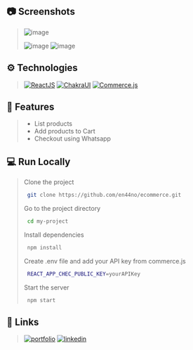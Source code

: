 ## 📷 Screenshots

>![image](https://user-images.githubusercontent.com/57118285/140373518-f84fe10c-f2c9-4939-ae7a-7cd0ca21fd6e.png)
>
>![image](https://user-images.githubusercontent.com/57118285/140373620-8dcdbcc0-53e7-496c-bb4a-d07456b1be69.png)
>![image](https://user-images.githubusercontent.com/57118285/140373832-a5a71b78-d8e3-4564-86df-b29609695000.png)


## ⚙ Technologies

>[![ReactJS](https://img.shields.io/badge/React%20JS-20232A?style=for-the-badge&logo=react&logoColor=61DAFB)](https://es.reactjs.org/)
>[![ChakraUI](https://img.shields.io/badge/-Chakra%20UI-319795?style=for-the-badge&logo=chakra-ui&logoColor=white)](https://chakra-ui.com/)
>[![Commerce.js](https://img.shields.io/badge/-Commerce.js%20API-2D7FA1?style=for-the-badge)](https://commercejs.com/)

## 📝 Features

>- List products
>- Add products to Cart
>- Checkout using Whatsapp


## 💻 Run Locally

>Clone the project
>
>```bash
>  git clone https://github.com/en44no/ecommerce.git
>```
>
>Go to the project directory
>
>```bash
>  cd my-project
>```
>
>Install dependencies
>
>```bash
>  npm install
>```
>Create .env file and add your API key from commerce.js
>
>```bash
>  REACT_APP_CHEC_PUBLIC_KEY=yourAPIKey
>```
>
>Start the server
>
>```bash
>  npm start
>```

## 🔗 Links
>[![portfolio](https://img.shields.io/badge/my_website-000?style=for-the-badge&logo=googlechrome&logoColor=white)](https://nahuelmarquez.vercel.app/)
>[![linkedin](https://img.shields.io/badge/linkedin-0A66C2?style=for-the-badge&logo=linkedin&logoColor=white)](https://www.linkedin.com/in/nahuelmarquez/)

  
